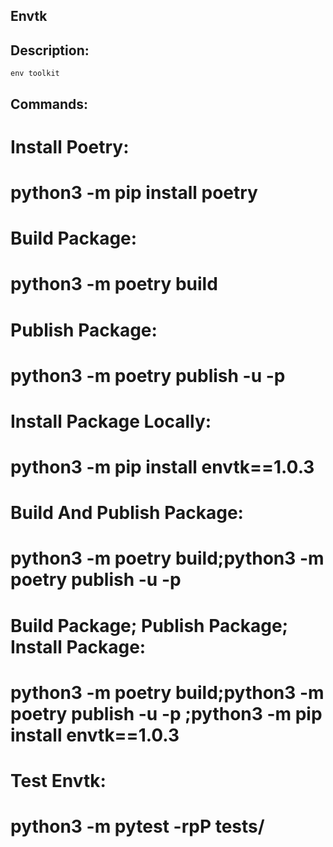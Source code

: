 
## Envtk

## Description:

    env toolkit

## Commands:

# Install Poetry:
#    python3 -m pip install poetry

# Build Package:
#    python3 -m poetry build

# Publish Package:
#    python3 -m poetry publish -u <username> -p <password>

# Install Package Locally:
#    python3 -m pip install envtk==1.0.3

# Build And Publish Package:
#    python3 -m poetry build;python3 -m poetry publish -u <username> -p <password>

# Build Package; Publish Package; Install Package:
#    python3 -m poetry build;python3 -m poetry publish -u <username> -p <password>;python3 -m pip install envtk==1.0.3

# Test Envtk:
#    python3 -m pytest -rpP tests/

